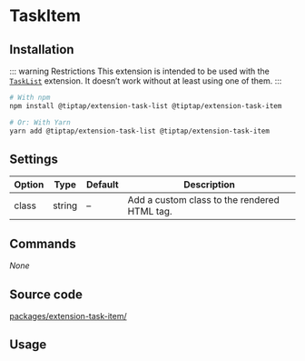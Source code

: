 # TaskItem

## Installation
::: warning Restrictions
This extension is intended to be used with the [`TaskList`](/api/extensions/task-list) extension. It doesn’t work without at least using one of them.
:::

```bash
# With npm
npm install @tiptap/extension-task-list @tiptap/extension-task-item

# Or: With Yarn
yarn add @tiptap/extension-task-list @tiptap/extension-task-item
```

## Settings
| Option | Type   | Default | Description                                  |
| ------ | ------ | ------- | -------------------------------------------- |
| class  | string | –       | Add a custom class to the rendered HTML tag. |

## Commands
*None*

## Source code
[packages/extension-task-item/](https://github.com/ueberdosis/tiptap-next/blob/main/packages/extension-task-item/)

## Usage
<demo name="Extensions/TaskItem" />
